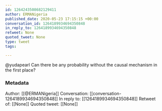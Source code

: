 ```yaml
---
id: 1264243508682129411
author: ERMANigeria
published_date: 2020-05-23 17:15:15 +00:00
conversation_id: 1264189934694350848
in_reply_to: 1264189934694350848
retweet: None
quoted_tweet: None
type: tweet
tags:

---
```


@yudapearl Can there be any probability without the causal mechanism in the first place?

### Metadata

Author: [[@ERMANigeria]]
Conversation: [[conversation-1264189934694350848]]
In reply to: [[1264189934694350848]]
Retweet of: [[None]]
Quoted tweet: [[None]]
